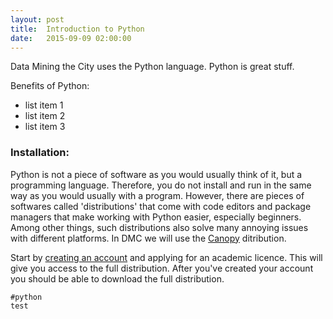 ```yaml
---
layout: post
title:  Introduction to Python
date:   2015-09-09 02:00:00
---
```


Data Mining the City uses the Python language. Python is great stuff.

Benefits of Python:
- list item 1
- list item 2
- list item 3

### Installation:

Python is not a piece of software as you would usually think of it, but a programming language. Therefore, you do not install and run in the same way as you would usually with a program. However, there are pieces of softwares called 'distributions' that come with code editors and package managers that make working with Python easier, especially beginners. Among other things, such distributions also solve many annoying issues with different platforms. In DMC we will use the [Canopy](https://www.enthought.com/products/canopy/) ditribution.

Start by [creating an account](https://store.enthought.com/accounts/login/) and applying for an academic licence. This will give you access to the full distribution. After you've created your account you should be able to download the full distribution.

```
#python
test
```
